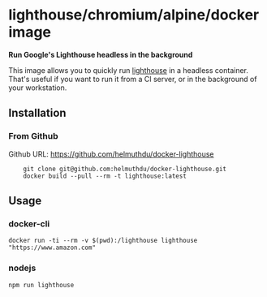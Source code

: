 # lighthouse/chromium/alpine/docker image

**Run Google's Lighthouse headless in the background**

This image allows you to quickly run [lighthouse](https://github.com/GoogleChrome/lighthouse) in a headless container. That's useful if you want to run it from a CI server, or in the background of your workstation.

## Installation

### From Github

Github URL: <https://github.com/helmuthdu/docker-lighthouse>

```shell
    git clone git@github.com:helmuthdu/docker-lighthouse.git
    docker build --pull --rm -t lighthouse:latest
```

## Usage

### docker-cli

```shell
docker run -ti --rm -v $(pwd):/lighthouse lighthouse "https://www.amazon.com"
```

### nodejs

```shell
npm run lighthouse
```
